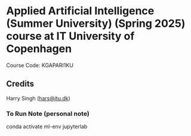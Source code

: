 # Applied Artificial Intelligence (Summer University) (Spring 2025) course at IT University of Copenhagen 
Course Code: KGAPARI1KU

## Credits

Harry Singh (hars@itu.dk)



### To Run Note (personal note)

conda activate ml-env
jupyterlab
